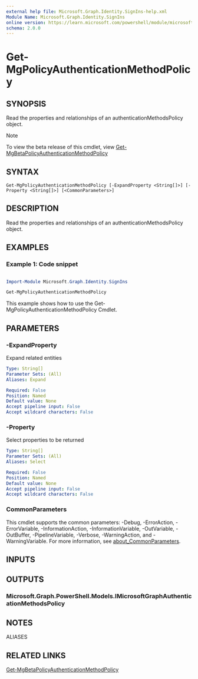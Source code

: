 ```yaml
---
external help file: Microsoft.Graph.Identity.SignIns-help.xml
Module Name: Microsoft.Graph.Identity.SignIns
online version: https://learn.microsoft.com/powershell/module/microsoft.graph.identity.signins/get-mgpolicyauthenticationmethodpolicy
schema: 2.0.0
---
```


# Get-MgPolicyAuthenticationMethodPolicy

## SYNOPSIS
Read the properties and relationships of an authenticationMethodsPolicy object.

> [!NOTE]
> To view the beta release of this cmdlet, view [Get-MgBetaPolicyAuthenticationMethodPolicy](/powershell/module/Microsoft.Graph.Beta.Identity.SignIns/Get-MgBetaPolicyAuthenticationMethodPolicy?view=graph-powershell-beta)

## SYNTAX

```
Get-MgPolicyAuthenticationMethodPolicy [-ExpandProperty <String[]>] [-Property <String[]>] [<CommonParameters>]
```

## DESCRIPTION
Read the properties and relationships of an authenticationMethodsPolicy object.

## EXAMPLES
### Example 1: Code snippet

```powershell

Import-Module Microsoft.Graph.Identity.SignIns

Get-MgPolicyAuthenticationMethodPolicy

```
This example shows how to use the Get-MgPolicyAuthenticationMethodPolicy Cmdlet.


## PARAMETERS

### -ExpandProperty
Expand related entities

```yaml
Type: String[]
Parameter Sets: (All)
Aliases: Expand

Required: False
Position: Named
Default value: None
Accept pipeline input: False
Accept wildcard characters: False
```

### -Property
Select properties to be returned

```yaml
Type: String[]
Parameter Sets: (All)
Aliases: Select

Required: False
Position: Named
Default value: None
Accept pipeline input: False
Accept wildcard characters: False
```

### CommonParameters
This cmdlet supports the common parameters: -Debug, -ErrorAction, -ErrorVariable, -InformationAction, -InformationVariable, -OutVariable, -OutBuffer, -PipelineVariable, -Verbose, -WarningAction, and -WarningVariable. For more information, see [about_CommonParameters](http://go.microsoft.com/fwlink/?LinkID=113216).

## INPUTS

## OUTPUTS

### Microsoft.Graph.PowerShell.Models.IMicrosoftGraphAuthenticationMethodsPolicy
## NOTES

ALIASES

## RELATED LINKS
[Get-MgBetaPolicyAuthenticationMethodPolicy](/powershell/module/Microsoft.Graph.Beta.Identity.SignIns/Get-MgBetaPolicyAuthenticationMethodPolicy?view=graph-powershell-beta)
